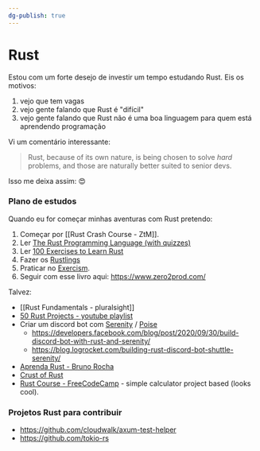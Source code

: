 ```yaml
---
dg-publish: true
---
```

# Rust

Estou com um forte desejo de investir um tempo estudando Rust. Eis os motivos:

1. vejo que tem vagas
2. vejo gente falando que Rust é "difícil"
3. vejo gente falando que Rust não é uma boa linguagem para quem está aprendendo programação

Vi um comentário interessante:

> Rust, because of its own nature, is being chosen to solve _hard_ problems, and those are naturally better suited to senior devs.

Isso me deixa assim: 😍

### Plano de estudos

Quando eu for começar minhas aventuras com Rust pretendo:

1. Começar por [[Rust Crash Course - ZtM]].
2. Ler [The Rust Programming Language (with quizzes)](https://rust-book.cs.brown.edu/)
3. Ler [100 Exercises to Learn Rust](https://rust-exercises.com/)
4. Fazer os [Rustlings](https://github.com/rust-lang/rustlings)
5. Praticar no [Exercism](https://exercism.org/tracks/rust).
6. Seguir com esse livro aqui: <https://www.zero2prod.com/>

Talvez:

- [[Rust Fundamentals - pluralsight]]
- [50 Rust Projects - youtube playlist](https://youtube.com/playlist?list=PL5dTjWUk_cPYuhHm9_QImW7_u4lr5d6zO)
- Criar um discord bot com [Serenity](https://github.com/serenity-rs/serenity) / [Poise](https://github.com/serenity-rs/poise)
    - https://developers.facebook.com/blog/post/2020/09/30/build-discord-bot-with-rust-and-serenity/
    - https://blog.logrocket.com/building-rust-discord-bot-shuttle-serenity/
- [Aprenda Rust - Bruno Rocha](https://youtube.com/playlist?list=PLjSf4DcGBdiGCNOrCoFgtj0KrUq1MRUME)
- [Crust of Rust](https://youtube.com/playlist?list=PLqbS7AVVErFiWDOAVrPt7aYmnuuOLYvOa&si=mPXt_gQ0sh37WFK8)
- [Rust Course - FreeCodeCamp](https://youtu.be/MsocPEZBd-M) - simple calculator project based (looks cool).


### Projetos Rust para contribuir

- <https://github.com/cloudwalk/axum-test-helper>
- <https://github.com/tokio-rs>

